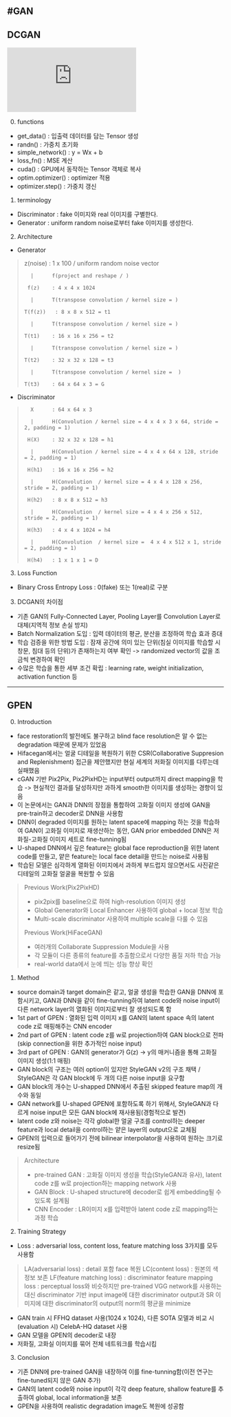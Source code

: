 

#GAN
---

## DCGAN
![링크](https://arxiv.org/pdf/1511.06434.pdf)

0. functions
 - get_data() : 입출력 데이터를 담는 Tensor 생성
 - randn() : 가중치 초기화
 - simple_network() : y = Wx + b
 - loss_fn() : MSE 계산
 - cuda() : GPU에서 동작하는 Tensor 객체로 복사
 - optim.optimizer() : optimizer 적용
 - optimizer.step() : 가중치 갱신

1. terminology
 - Discriminator : fake 이미지와 real 이미지를 구별한다.
 - Generator : uniform random noise로부터 fake 이미지를 생성한다.

2. Architecture
 - Generator<br/>
 >   z(noise)   : 1 x 100 / uniform random noise vector
 >
 >       |      f(project and reshape / )
 >
 >      f(z)    : 4 x 4 x 1024
 >
 >       |      T(transpose convolution / kernel size = )   
 >
 >     T(f(z))   : 8 x 8 x 512 = t1
 >
 >       |      T(transpose convolution / kernel size = )
 >
 >     T(t1)    : 16 x 16 x 256 = t2
 >
 >       |      T(transpose convolution / kernel size = )
 >
 >     T(t2)    : 32 x 32 x 128 = t3
 >
 >       |      T(transpose convolution / kernel size =  )
 >
 >     T(t3)    : 64 x 64 x 3 = G

 - Discriminator<br/>
 >       X      : 64 x 64 x 3 
 >
 >       |      H(Convolution / kernel size = 4 x 4 x 3 x 64, stride = 2, padding = 1)
 >
 >      H(X)    : 32 x 32 x 128 = h1
 >
 >       |      H(Convolution / kernel size = 4 x 4 x 64 x 128, stride = 2, padding = 1)
 >
 >      H(h1)   : 16 x 16 x 256 = h2
 >
 >       |      H(Convolution  / kernel size = 4 x 4 x 128 x 256, stride = 2, padding = 1)
 >
 >      H(h2)   : 8 x 8 x 512 = h3
 >
 >       |      H(Convolution  / kernel size = 4 x 4 x 256 x 512, stride = 2, padding = 1)
 >
 >      H(h3)   : 4 x 4 x 1024 = h4
 >
 >       |      H(Convolution  / kernel size =  4 x 4 x 512 x 1, stride = 2, padding = 1)
 >
 >      H(h4)   : 1 x 1 x 1 = D  

 3. Loss Function
  - Binary Cross Entropy Loss : 0(fake) 또는 1(real)로 구분

3. DCGAN의 차이점
 - 기존 GAN의 Fully-Connected Layer, Pooling Layer를 Convolution Layer로 대체(지역적 정보 손실 방지)
 - Batch Normalization 도입 : 입력 데이터의 평균, 분산을 조정하여 학습 효과 증대
 - 학습 검증을 위한 방법 도입 : 잠재 공간에 의미 있는 단위(침실 이미지를 학습할 시 창문, 침대 등의 단위)가 존재하는지 여부 확인 -> randomized vector의 값을 조금씩 변경하여 확인
 - 수많은 학습을 통한 세부 조건 확립 : learning rate, weight initialization, activation function 등
 ---
 
 ## GPEN
 0. Introduction
  - face restoration의 발전에도 불구하고 blind face resolution은 알 수 없는 degradation 때문에 문제가 있었음
  - Hifacegan에서는 얼굴 디테일을 복원하기 위한 CSR(Collaborative Suppresion and Replenishment) 접근을 제안했지만 현실 세계의 저화질 이미지를 다루는데 실패했음
  - cGAN 기반 Pix2Pix, Pix2PixHD는 input부터 output까지 direct mapping을 학습 -> 현실적인 결과를 달성하지만 과하게 smooth한 이미지를 생성하는 경향이 있음
  - 이 논문에서는 GAN과 DNN의 장점을 통합하여 고화질 이미지 생성에 GAN을 pre-train하고 decoder로 DNN을 사용함
  - DNN이 degraded 이미지를 원하는 latent space에 mapping 하는 것을 학습하여 GAN이 고화질 이미지로 재생산하는 동안, GAN prior embedded DNN은 저화질-고화질 이미지 세트로 fine-tunning됨
  - U-shaped DNN에서 깊은 feature는 global face reproduction을 위한 latent code를 만들고, 얕은 feature는 local face detail을 만드는 noise로 사용됨
  - 학습된 모델은 심각하게 열화된 이미지에서  과하게 부드럽지 않으면서도 사진같은 디테일의 고화질 얼굴을 복원할 수 있음
  >Previous Work(Pix2PixHD)
  > - pix2pix를 baseline으로 하여 high-resolution 이미지 생성
  > - Global Generator와 Local Enhancer 사용하여 global + local 정보 학습
  > - Multi-scale discriminator 사용하여 multiple scale을 다룰 수 있음
  >
  >Previous Work(HiFaceGAN)
  > - 여러개의 Collaborate Suppression Module을 사용
  > - 각 모듈이 다른 종류의 feature를 추출함으로서 다양한 품질 저하 학습 가능
  > - real-world data에서 눈에 띄는 성능 향상 확인

1. Method
 - source domain과 target domain은 같고, 얼굴 생성을 학습한 GAN을 DNN에 포함시키고, GAN과 DNN을 같이 fine-tunning하여 latent code와 noise input이 다른 network layer의 열화된 이미지로부터 잘 생성되도록 함
 - 1st part of GPEN : 열화된 입력 이미지 x를 GAN의 latent space 속의 latent code z로 매핑해주는 CNN encoder
 - 2nd part of GPEN : latent code z를 w로 projection하여 GAN block으로 전파(skip connection을 위한 추가적인 noise input)
 - 3rd part of GPEN : GAN의 generator가 G(z) -> y의 매커니즘을 통해 고화질 이미지 생성(1:1 매핑)
 - GAN block의 구조는 여러 option이 있지만 StyleGAN v2의 구조 채택 / StyleGAN은 각 GAN block에 두 개의 다른 noise input을 요구함
 - GAN block의 개수는 U-shapped DNN에서 추출된 skipped feature map의 개수와 동일
 - GAN network를 U-shaped GPEN에 포함하도록 하기 위해서, StyleGAN과 다르게 noise input은 모든 GAN block에 재사용됨(경험적으로 발견)
 - latent code z와 noise는 각각 global한 얼굴 구조를 control하는 deeper feature과 local detail을 control하는 얕은 layer의 output으로 교체됨
 - GPEN의 입력으로 들어가기 전에 bilinear interpolator을 사용하여 원하는 크기로 resize됨
 >Architecture
 > - pre-trained GAN : 고화질 이미지 생성을 학습(StyleGAN과 유사), latent code z를 w로 projection하는 mapping network 사용
 > - GAN Block : U-shaped structure에 decoder로 쉽게 embedding될 수 있도록 설계됨
 > - CNN Encoder : LR이미지 x를 입력받아 latent code z로 mapping하는 과정 학습

2. Training Strategy
 - Loss : adversarial loss, content loss, feature matching loss 3가지를 모두 사용함
 > LA(adversarial loss) : detail 포함 face 복원
 > LC(content loss) :  원본의 색 정보 보존
 > LF(feature matching loss) : discriminator
 > feature mapping loss : perceptual loss와 비슷하지만 pre-trained VGG network를 사용하는 대신 discriminator 기반
 > input image에 대한 discriminator output과 SR 이미지에 대한 discriminator의 output의 norm의 평균을 minimize
 - GAN train 시 FFHQ dataset 사용(1024 x 1024), 다른 SOTA 모델과 비교 시 (evaluation 시) CelebA-HQ dataset 사용
 - GAN 모델을 GPEN의 decoder로 내장
 - 저화질, 고화실 이미지를 묶어 전체 네트워크를 학습시킴

3. Conclusion
 - 기존 DNN에 pre-trained GAN을 내장하여 이를 fine-tunning함(이전 연구는 fine-tuned되지 않은 GAN 추가)
 - GAN의 latent code와 noise input이 각각 deep feature, shallow feature를 추출하여 global, local information을 보존
 - GPEN을 사용하여 realistic degradation image도 복원에 성공함 
